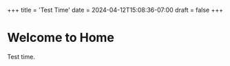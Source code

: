 +++
title = 'Test Time'
date = 2024-04-12T15:08:36-07:00
draft = false
+++

# Welcome to Home

Test time.
